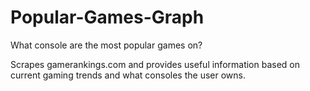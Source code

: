 # Popular-Games-Graph
What console are the most popular games on?

Scrapes gamerankings.com and provides useful information based on current gaming trends and what consoles the user owns.
